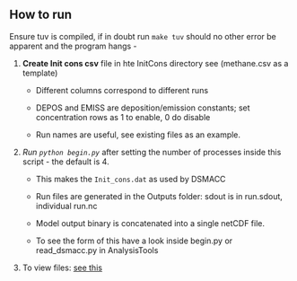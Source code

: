 
## How to run

Ensure tuv is compiled, if in doubt run `make tuv` should no other error
  be apparent and the program hangs -

1. **Create Init cons csv** file in hte InitCons directory see (methane.csv as a template)

      * Different columns correspond to different runs
      
      * DEPOS and EMISS are deposition/emission constants; set concentration rows as 1 to enable,
        0 do disable
        
      * Run names are useful, see existing files as an example.
      
      
2. *Run `python begin.py`* after setting the number of processes inside
   this script - the default is 4.
  
      * This makes the `Init_cons.dat` as used by DSMACC
      
      * Run files are generated in the Outputs folder: sdout is in run.sdout, individual run.nc
      
      * Model output binary is concatenated into a single netCDF file. 
        
      * To see the form of this have a look inside begin.py or read_dsmacc.py
        in AnalysisTools

3. To view files: [see this](src/docs/view_results.md)
